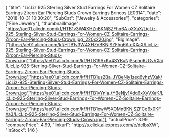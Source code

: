 {
	"title": "LicLiz 925 Sterling Silver Stud Earrings For Women CZ Solitaire Earrings Zircon Ear Piercing Studs Crown Earrings Brincos LE0314",
	"date": "2018-10-31 10:30:20",
	"SubCat": ["Jewelry & Accessories"],
	"categories": ["Fine Jewelry"],
	"thumbnailImage": "https://ae01.alicdn.com/kf/HTB1v3W4XHZnBKNjSZFhq6A.oXXaX/LicLiz-925-Sterling-Silver-Stud-Earrings-For-Women-CZ-Solitaire-Earrings-Zircon-Ear-Piercing-Studs-Crown.jpg_220x220.jpg",
	"BigImage": ["https://ae01.alicdn.com/kf/HTB1v3W4XHZnBKNjSZFhq6A.oXXaX/LicLiz-925-Sterling-Silver-Stud-Earrings-For-Women-CZ-Solitaire-Earrings-Zircon-Ear-Piercing-Studs-Crown.jpg","https://ae01.alicdn.com/kf/HTB19AxKa4SYBuNjSsphq6zGvVXai/LicLiz-925-Sterling-Silver-Stud-Earrings-For-Women-CZ-Solitaire-Earrings-Zircon-Ear-Piercing-Studs-Crown.jpg","https://ae01.alicdn.com/kf/HTB1us2Ba_JYBeNjy1zeq6yhzVXak/LicLiz-925-Sterling-Silver-Stud-Earrings-For-Women-CZ-Solitaire-Earrings-Zircon-Ear-Piercing-Studs-Crown.jpg","https://ae01.alicdn.com/kf/HTB1vYnIa_tYBeNjy1Xdq6xXyVXaK/LicLiz-925-Sterling-Silver-Stud-Earrings-For-Women-CZ-Solitaire-Earrings-Zircon-Ear-Piercing-Studs-Crown.jpg","https://ae01.alicdn.com/kf/HTB1xwW5XOMnBKNjSZFCq6x0KFXa3/LicLiz-925-Sterling-Silver-Stud-Earrings-For-Women-CZ-Solitaire-Earrings-Zircon-Ear-Piercing-Studs-Crown.jpg"],
	"actualPrice": 3.99,
	"comparePrice": 4.99,
	"linkurl": "http://s.click.aliexpress.com/e/delbsXW",
	"inStock": 146
}

